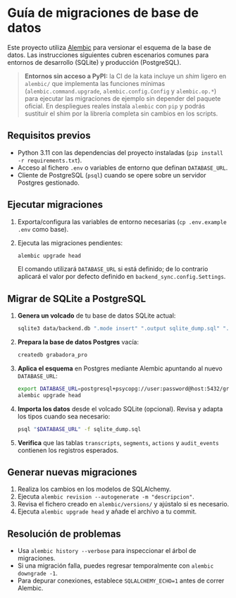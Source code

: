 # Guía de migraciones de base de datos

Este proyecto utiliza [Alembic](https://alembic.sqlalchemy.org/) para versionar el esquema de la base de datos.
Las instrucciones siguientes cubren escenarios comunes para entornos de desarrollo (SQLite) y producción
(PostgreSQL).

> **Entornos sin acceso a PyPI:** la CI de la kata incluye un *shim* ligero en `alembic/` que implementa las
> funciones mínimas (`alembic.command.upgrade`, `alembic.config.Config` y `alembic.op.*`) para ejecutar las
> migraciones de ejemplo sin depender del paquete oficial. En despliegues reales instala `alembic` con `pip`
> y podrás sustituir el shim por la librería completa sin cambios en los scripts.

## Requisitos previos

* Python 3.11 con las dependencias del proyecto instaladas (`pip install -r requirements.txt`).
* Acceso al fichero `.env` o variables de entorno que definan `DATABASE_URL`.
* Cliente de PostgreSQL (`psql`) cuando se opere sobre un servidor Postgres gestionado.

## Ejecutar migraciones

1. Exporta/configura las variables de entorno necesarias (`cp .env.example .env` como base).
2. Ejecuta las migraciones pendientes:

   ```bash
   alembic upgrade head
   ```

   El comando utilizará `DATABASE_URL` si está definido; de lo contrario aplicará el valor por defecto definido en
   `backend_sync.config.Settings`.

## Migrar de SQLite a PostgreSQL

1. **Genera un volcado** de tu base de datos SQLite actual:

   ```bash
   sqlite3 data/backend.db ".mode insert" ".output sqlite_dump.sql" ".dump" ".exit"
   ```

2. **Prepara la base de datos Postgres** vacía:

   ```bash
   createdb grabadora_pro
   ```

3. **Aplica el esquema** en Postgres mediante Alembic apuntando al nuevo `DATABASE_URL`:

   ```bash
   export DATABASE_URL=postgresql+psycopg://user:password@host:5432/grabadora_pro
   alembic upgrade head
   ```

4. **Importa los datos** desde el volcado SQLite (opcional). Revisa y adapta los tipos cuando sea necesario:

   ```bash
   psql "$DATABASE_URL" -f sqlite_dump.sql
   ```

5. **Verifica** que las tablas `transcripts`, `segments`, `actions` y `audit_events` contienen los registros esperados.

## Generar nuevas migraciones

1. Realiza los cambios en los modelos de SQLAlchemy.
2. Ejecuta `alembic revision --autogenerate -m "descripcion"`.
3. Revisa el fichero creado en `alembic/versions/` y ajústalo si es necesario.
4. Ejecuta `alembic upgrade head` y añade el archivo a tu commit.

## Resolución de problemas

* Usa `alembic history --verbose` para inspeccionar el árbol de migraciones.
* Si una migración falla, puedes regresar temporalmente con `alembic downgrade -1`.
* Para depurar conexiones, establece `SQLALCHEMY_ECHO=1` antes de correr Alembic.

